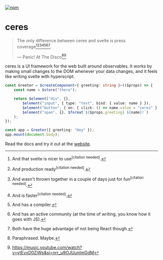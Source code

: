 [![npm](https://github.com/voxelstack/ceres/actions/workflows/npm.yml/badge.svg)](https://www.npmjs.com/package/@voxelstack/ceres)

# ceres

> The only difference between ceres and svelte is press coverage[^1][^2][^3][^4][^5][^6][^7].
> 
> &mdash; Panic! At The Disco[^8][^9]

ceres is a UI framework for the web built around observables.
It works by making small changes to the DOM whenever your data changes, and it feels like writing svelte with hyperscript.


```typescript
const Greeter = $createComponent<{ greeting: string }>(($props) => {
    const name = $store("there");

    return $element("div", {},
        $element("input", { type: "text", bind: { value: name } }),
        $element("button", { on: { click: () => name.value = "ceres" } }, "Greet myself"),
        $element("span", {}, $format`${$props.greeting} ${name}!`)
    );
});

const app = Greeter({ greeting: "Hey" });
app.mount(document.body);
```

Read the docs and try it out at the [website](https://voxelstack.github.io/ceres-dev/).

[^1]: And that svelte is nicer to use<sup>[citation needed]</sup>.
[^2]: And production ready<sup>[citation needed]</sup>.
[^3]: And wasn't thrown together in a couple of days just for fun<sup>[citation needed]</sup>.
[^4]: And is faster<sup>[citation needed]</sup>.
[^5]: And has a compiler.
[^6]: And has an active community (at the time of writing, you know how it goes with JS).
[^7]: Both have the huge advantage of not being React though.

[^8]: Paraphrased. Maybe.
[^9]: https://music.youtube.com/watch?v=vtEvxD0ZiWs&si=nrr_u9OJUunImGdM

